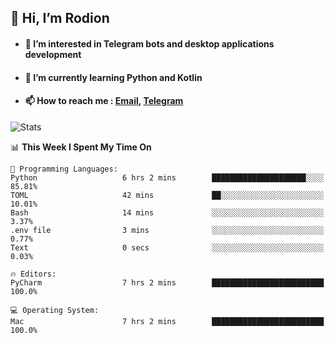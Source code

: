 ## 👋 Hi, I’m Rodion
- #### 👀 I’m interested in Telegram bots and desktop applications development
- #### 🌱 I’m currently learning Python and Kotlin
- #### 📫 How to reach me : [Email](mailto:me@lavn.ml), [Telegram](https://t.me/fast_geek)

![Stats](https://github-readme-stats.vercel.app/api?username=fast-geek&show_icons=true&theme=github_dark&hide_border=true&hide=issues&count_private=true&layout=compact)


<!--START_SECTION:waka-->
📊 **This Week I Spent My Time On** 

```text
💬 Programming Languages: 
Python                   6 hrs 2 mins        █████████████████████░░░░   85.81% 
TOML                     42 mins             ██░░░░░░░░░░░░░░░░░░░░░░░   10.01% 
Bash                     14 mins             ░░░░░░░░░░░░░░░░░░░░░░░░░   3.37% 
.env file                3 mins              ░░░░░░░░░░░░░░░░░░░░░░░░░   0.77% 
Text                     0 secs              ░░░░░░░░░░░░░░░░░░░░░░░░░   0.03%

🔥 Editors: 
PyCharm                  7 hrs 2 mins        █████████████████████████   100.0%

💻 Operating System: 
Mac                      7 hrs 2 mins        █████████████████████████   100.0%

```


<!--END_SECTION:waka-->
